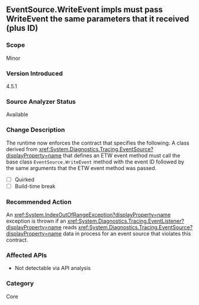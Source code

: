 ## EventSource.WriteEvent impls must pass WriteEvent the same parameters that it received (plus ID)

### Scope
Minor

### Version Introduced
4.5.1

### Source Analyzer Status
Available

### Change Description

The runtime now enforces the contract that specifies the following: A class
derived from <xref:System.Diagnostics.Tracing.EventSource?displayProperty=name>
that defines an ETW event method must call the base class `EventSource.WriteEvent`
method with the event ID followed by the same arguments that the ETW event
method was passed.

- [ ] Quirked
- [ ] Build-time break

### Recommended Action

An <xref:System.IndexOutOfRangeException?displayProperty=name> exception is
thrown if an <xref:System.Diagnostics.Tracing.EventListener?displayProperty=name>
reads <xref:System.Diagnostics.Tracing.EventSource?displayProperty=name> data in
process for an event source that violates this contract.

### Affected APIs
* Not detectable via API analysis

### Category
Core

<!-- breaking change id: 31 -->

